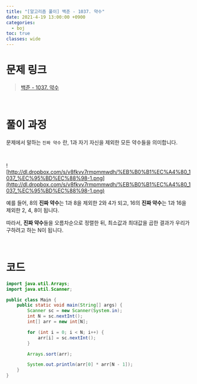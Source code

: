 ```yaml
---
title: "[알고리즘 풀이] 백준 - 1037. 약수"
date: 2021-4-19 13:00:00 +0900
categories:
  - boj
toc: true
classes: wide
---
```


# 문제 링크

> [백준 - 1037. 약수](https://www.acmicpc.net/problem/1037)

<br>

# 풀이 과정

문제에서 말하는 `진짜 약수` 란, 1과 자기 자신을 제외한 모든 약수들을 의미합니다. 

<br>

![http://dl.dropbox.com/s/v8fkvv7rmpmmwdh/%EB%B0%B1%EC%A4%80_1037_%EC%95%BD%EC%88%98-1.png](http://dl.dropbox.com/s/v8fkvv7rmpmmwdh/%EB%B0%B1%EC%A4%80_1037_%EC%95%BD%EC%88%98-1.png)

예를 들어, 8의 **진짜 약수**는 1과 8을 제외한 2와 4가 되고, 16의 **진짜 약수**는 1과 16을 제외한 2, 4, 8이 됩니다.

따라서, **진짜 약수**들을 오름차순으로 정렬한 뒤, 최소값과 최대값을 곱한 결과가 우리가 구하려고 하는 N이 됩니다.

<br>

# 코드

```java
import java.util.Arrays;
import java.util.Scanner;

public class Main {
    public static void main(String[] args) {
        Scanner sc = new Scanner(System.in);
        int N = sc.nextInt();
        int[] arr = new int[N];

        for (int i = 0; i < N; i++) {
            arr[i] = sc.nextInt();
        }

        Arrays.sort(arr);

        System.out.println(arr[0] * arr[N - 1]);
    }
}
```